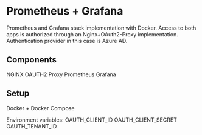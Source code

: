 # Prometheus + Grafana 

Prometheus and Grafana stack implementation with Docker. Access to both apps is authorized through an Nginx+OAuth2-Proxy implementation.
Authentication provider in this case is Azure AD.

## Components

NGINX
OAUTH2 Proxy
Prometheus
Grafana

## Setup

Docker + Docker Compose

Environment variables:
OAUTH_CLIENT_ID
OAUTH_CLIENT_SECRET
OAUTH_TENANT_ID
